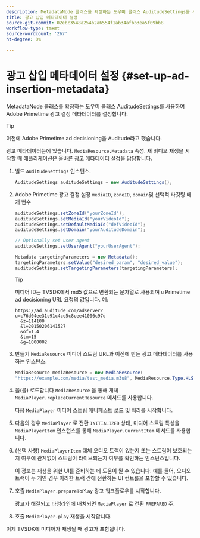 ```yaml
---
description: MetadataNode 클래스를 확장하는 도우미 클래스 AuditudeSettings를 사용하여 Adobe Primetime 광고 결정 메타데이터를 설정합니다.
title: 광고 삽입 메타데이터 설정
source-git-commit: 02ebc3548a254b2a6554f1ab34afbb3ea5f09bb8
workflow-type: tm+mt
source-wordcount: '267'
ht-degree: 0%

---
```


# 광고 삽입 메타데이터 설정 {#set-up-ad-insertion-metadata}

MetadataNode 클래스를 확장하는 도우미 클래스 AuditudeSettings를 사용하여 Adobe Primetime 광고 결정 메타데이터를 설정합니다.

>[!TIP]
>
>이전에 Adobe Primetime ad decisioning을 Auditude라고 했습니다.

광고 메타데이터는에 있습니다. `MediaResource.Metadata` 속성. 새 비디오 재생을 시작할 때 애플리케이션은 올바른 광고 메타데이터 설정을 담당합니다.

1. 빌드 `AuditudeSettings` 인스턴스.

   ```java
   AuditudeSettings auditudeSettings = new AuditudeSettings();
   ```

1. Adobe Primetime 광고 결정 설정 `mediaID`, `zoneID`, `domain`및 선택적 타깃팅 매개 변수

   ```java
   auditudeSettings.setZoneId("yourZoneId"); 
   auditudeSettings.setMediaId("yourVideoId"); 
   auditudeSettings.setDefaultMediaId("defVideoId"); 
   auditudeSettings.setDomain("yourAuditudeDomain"); 
   
   // Optionally set user agent  
   auditudeSettings.setUserAgent("yourUserAgent"); 
   
   Metadata targetingParameters = new Metadata(); 
   targetingParameters.setValue("desired_param", "desired_value"); 
   auditudeSettings.setTargetingParameters(targetingParameters);
   ```

   >[!TIP]
   >
   >미디어 ID는 TVSDK에서 md5 값으로 변환되는 문자열로 사용되며 `u` Primetime ad decisioning URL 요청의 값입니다. 예:
   >
   >```
   >https://ad.auditude.com/adserver?
   >u=c76d04ee31c91c4ce5c8cee41006c97d
   >   &z=114100 
   >   &l=20150206141527 
   >   &of=1.4 
   >   &tm=15 
   >   &g=1000002
   >```

1. 만들기 `MediaResource` 미디어 스트림 URL과 이전에 만든 광고 메타데이터를 사용하는 인스턴스.

   ```java
   MediaResource mediaResource = new MediaResource( 
   "https://example.com/media/test_media.m3u8", MediaResource.Type.HLS, Metadata);
   ```

1. 을(를) 로드합니다 `MediaResource` 을 통해 개체 `MediaPlayer.replaceCurrentResource` 메서드를 사용합니다.

   다음 `MediaPlayer` 미디어 스트림 매니페스트 로드 및 처리를 시작합니다.

1. 다음의 경우 `MediaPlayer` 로 전환 `INITIALIZED` 상태, 미디어 스트림 특성을 `MediaPlayerItem` 인스턴스를 통해 `MediaPlayer.CurrentItem` 메서드를 사용합니다.
1. (선택 사항) `MediaPlayerItem` 대체 오디오 트랙이 있는지 또는 스트림이 보호되는지 여부에 관계없이 스트림이 라이브되는지 여부를 확인하는 인스턴스입니다.

   이 정보는 재생을 위한 UI를 준비하는 데 도움이 될 수 있습니다. 예를 들어, 오디오 트랙이 두 개인 경우 이러한 트랙 간에 전환하는 UI 컨트롤을 포함할 수 있습니다.

1. 호출 `MediaPlayer.prepareToPlay` 광고 워크플로우를 시작합니다.

   광고가 해결되고 타임라인에 배치되면 `MediaPlayer` 로 전환 `PREPARED` 주.
1. 호출 `MediaPlayer.play` 재생을 시작합니다.

이제 TVSDK에 미디어가 재생될 때 광고가 포함됩니다.
